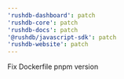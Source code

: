 ```yaml
---
'rushdb-dashboard': patch
'rushdb-core': patch
'rushdb-docs': patch
'@rushdb/javascript-sdk': patch
'rushdb-website': patch
---
```


Fix Dockerfile pnpm version
